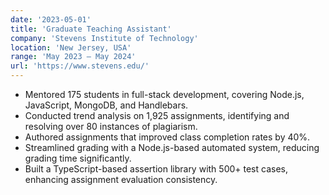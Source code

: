 ```yaml
---
date: '2023-05-01'
title: 'Graduate Teaching Assistant'
company: 'Stevens Institute of Technology'
location: 'New Jersey, USA'
range: 'May 2023 – May 2024'
url: 'https://www.stevens.edu/'
---
```


- Mentored 175 students in full-stack development, covering Node.js, JavaScript, MongoDB, and Handlebars.
- Conducted trend analysis on 1,925 assignments, identifying and resolving over 80 instances of plagiarism.
- Authored assignments that improved class completion rates by 40%.
- Streamlined grading with a Node.js-based automated system, reducing grading time significantly.
- Built a TypeScript-based assertion library with 500+ test cases, enhancing assignment evaluation consistency.

